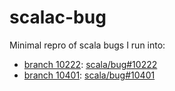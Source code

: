 # scalac-bug
Minimal repro of scala bugs I run into:

- [branch 10222](https://github.com/ryan-williams/scalac-bug/tree/10222): [scala/bug#10222](https://github.com/scala/bug/issues/10222)
- [branch 10401](https://github.com/ryan-williams/scalac-bug/tree/10401): [scala/bug#10401](https://github.com/scala/bug/issues/10401)
